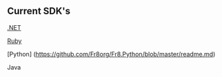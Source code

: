 ## Current SDK's

[.NET](/Docs/ForDevelopers/SDK/.NET/Home.md)

[Ruby](/Docs/ForDevelopers/SDK/Ruby/Home.md)

[Python] (https://github.com/Fr8org/Fr8.Python/blob/master/readme.md)

Java
